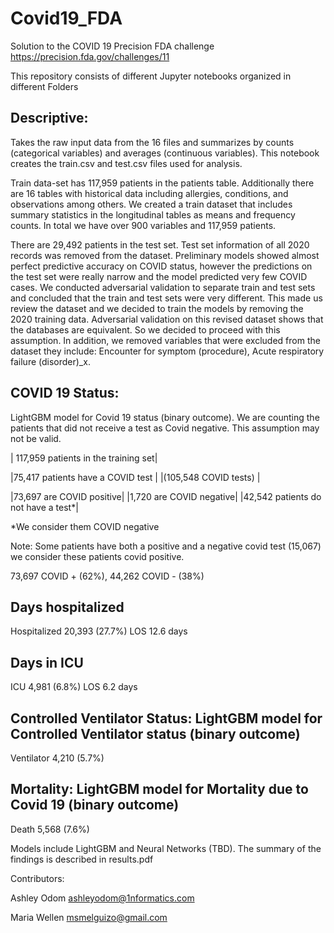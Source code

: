 # Covid19_FDA
Solution to the COVID 19 Precision FDA challenge https://precision.fda.gov/challenges/11

This repository consists of different Jupyter notebooks organized in different Folders

## Descriptive: 
Takes the raw input data from the 16 files and summarizes by counts (categorical variables) and averages (continuous variables). This notebook creates the train.csv and test.csv files used for analysis. 

Train data-set has 117,959 patients in the patients table. Additionally there are 16 tables with historical data including allergies, conditions, and observations among others. We created a train dataset that includes summary statistics in the longitudinal tables as means and frequency counts. In total we have over 900 variables and 117,959 patients.

There are 29,492 patients in the test set. Test set information of all 2020 records was removed from the dataset. Preliminary models showed almost perfect predictive accuracy on COVID status, however the predictions on the test set were really narrow and the model predicted very few COVID cases. We conducted adversarial validation to separate train and test sets and concluded that the train and test sets were very different. This made us review the dataset and we decided to train the models by removing the 2020 training data. Adversarial validation on this revised dataset shows that the databases are equivalent. So we decided to proceed with this assumption. In addition, we removed variables that were excluded from the dataset they include: Encounter for symptom (procedure), Acute respiratory failure (disorder)_x.


## COVID 19 Status:
LightGBM model for Covid 19 status (binary outcome). We are counting the patients that did not receive a test as Covid negative. This assumption may not be valid.

| 117,959 patients in the training set|

|75,417 patients have a COVID test    |
|(105,548 COVID tests)                |

|73,697 are COVID positive|     |1,720 are COVID negative|  |42,542 patients do not have a test*|

*We consider them COVID negative

Note: Some patients have both a positive and a negative covid test (15,067) we consider these patients covid positive. 

73,697 COVID + (62%),  44,262 COVID -  (38%)

## Days hospitalized

Hospitalized
20,393  (27.7%)
LOS 12.6 days

## Days in ICU
ICU
4,981 (6.8%)
LOS 6.2 days

## Controlled Ventilator Status: LightGBM model for Controlled Ventilator status (binary outcome)

Ventilator
4,210 (5.7%)

## Mortality: LightGBM model for Mortality due to Covid 19 (binary outcome)
Death
5,568 (7.6%)


Models include LightGBM and Neural Networks (TBD). The summary of the findings is described in results.pdf

Contributors:

Ashley Odom
ashleyodom@1nformatics.com

Maria Wellen
msmelguizo@gmail.com
